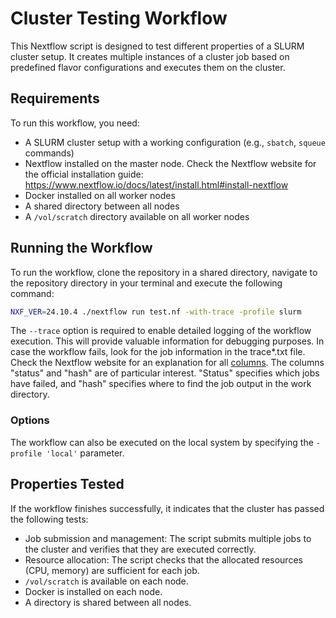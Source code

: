 # Cluster Testing Workflow

This Nextflow script is designed to test different properties of a SLURM cluster setup.
It creates multiple instances of a cluster job based on predefined flavor configurations and executes them on the cluster.

## Requirements

To run this workflow, you need:

*   A SLURM cluster setup with a working configuration (e.g., `sbatch`, `squeue` commands)
*   Nextflow installed on the master node. Check the Nextflow website for the official installation guide: https://www.nextflow.io/docs/latest/install.html#install-nextflow 
*   Docker installed on all worker nodes 
*   A shared directory between all nodes
*   A `/vol/scratch` directory available on all worker nodes

## Running the Workflow

To run the workflow, clone the repository in a shared directory, navigate to the repository directory in your terminal and execute the following command:

```bash
NXF_VER=24.10.4 ./nextflow run test.nf -with-trace -profile slurm
```

The `--trace` option is required to enable detailed logging of the workflow execution. This will provide valuable information for debugging purposes.
In case the workflow fails, look for the job information in the trace*.txt file. Check the Nextflow website for an explanation for all [columns](https://www.nextflow.io/docs/latest/reports.html#trace-file).
The columns "status" and "hash" are of particular interest. "Status" specifies which jobs have failed, and "hash" specifies where to find the job output in the work directory.

### Options

The workflow can also be executed on the local system by specifying the `-profile 'local'` parameter.

## Properties Tested

If the workflow finishes successfully, it indicates that the cluster has passed the following tests:

*   Job submission and management: The script submits multiple jobs to the cluster and verifies that they are executed correctly.
*   Resource allocation: The script checks that the allocated resources (CPU, memory) are sufficient for each job.
*   `/vol/scratch` is available on each node.
*   Docker is installed on each node.
*   A directory is shared between all nodes.
